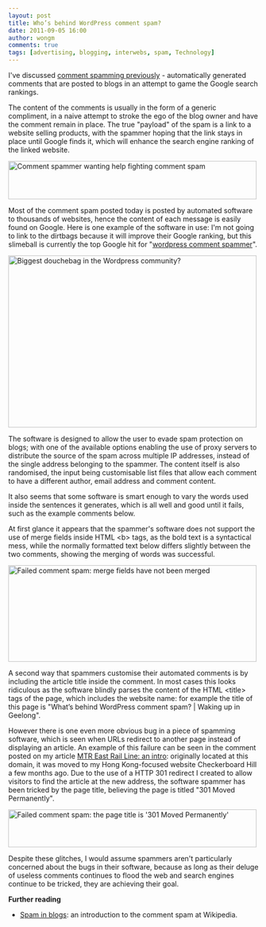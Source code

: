 ```yaml
---
layout: post
title: Who’s behind WordPress comment spam?
date: 2011-09-05 16:00
author: wongm
comments: true
tags: [advertising, blogging, interwebs, spam, Technology]
---
```

I've discussed <a href="https://wongm.com/2011/02/comment-spammer-wanting-help-fighting-comment-spamming/" target="_blank">comment spamming previously</a> - automatically generated comments that are posted to blogs in an attempt to game the Google search rankings.

The content of the comments is usually in the form of a generic compliment, in a naive attempt to stroke the ego of the blog owner and have the comment remain in place. The true "payload" of the spam is a link to a website selling products, with the spammer hoping that the link stays in place until Google finds it, which will enhance the search engine ranking of the linked website.

<a href="http://www.flickr.com/photos/legoblock/5467375049/" title="Comment spammer wanting help fighting comment spam by legoblock, on Flickr"><img src="http://farm6.static.flickr.com/5134/5467375049_5b17e1af49.jpg" width="500" height="77" alt="Comment spammer wanting help fighting comment spam"></a>

Most of the comment spam posted today is posted by automated software to thousands of websites, hence the content of each message is easily found on Google. Here is one example of the software in use: I'm not going to link to the dirtbags because it will improve their Google ranking, but this slimeball is currently the top Google hit for "<a href="http://www.google.com.au/search?q=wordpress+comment+spammer" target="_blank">wordpress comment spammer</a>". 

<a href="http://www.flickr.com/photos/legoblock/6111305756/" title="Biggest douchebag in the Wordpress community? by legoblock, on Flickr"><img src="http://farm7.static.flickr.com/6064/6111305756_5d8bf3a819.jpg" width="500" height="346" alt="Biggest douchebag in the Wordpress community?"></a>

The software is designed to allow the user to evade spam protection on blogs; with one of the available options enabling the use of proxy servers to distribute the source of the spam across multiple IP addresses, instead of the single address belonging to the spammer. The content itself is also randomised, the input being customisable list files that allow each comment to have a different author, email address and comment content. 

It also seems that some software is smart enough to vary the words used inside the sentences it generates, which is all well and good until it fails, such as the example comments below.

At first glance it appears that the spammer's software does not support the use of merge fields inside HTML &lt;b&gt; tags, as the bold text is a syntactical mess, while the normally formatted text below differs slightly between the two comments, showing the merging of words was successful.

<a href="http://www.flickr.com/photos/legoblock/6110453895/" title="Failed comment spam: merge fields have not been merged by legoblock, on Flickr"><img src="http://farm7.static.flickr.com/6064/6110453895_a1aeacd254.jpg" width="500" height="194" alt="Failed comment spam: merge fields have not been merged"></a>

A second way that spammers customise their automated comments is by including the article title inside the comment. In most cases this looks ridiculous as the software blindly parses the content of the HTML &lt;title&gt; tags of the page, which includes the website name: for example the title of this page is "What’s behind WordPress comment spam? | Waking up in Geelong".

However there is one even more obvious bug in a piece of spamming software, which is seen when URLs redirect to another page instead of displaying an article. An example of this failure can be seen in the comment posted on my article <a href="https://wongm.com/2011/03/mtr-east-rail-line-an-intro/" target="_blank">MTR East Rail Line: an intro</a>: originally located at this domain, it was moved to my Hong Kong-focused website Checkerboard Hill a few months ago. Due to the use of a HTTP 301 redirect I created to allow visitors to find the article at the new address, the software spammer has been tricked by the page title, believing the page is titled "301 Moved Permanently".

<a href="http://www.flickr.com/photos/legoblock/6110454113/" title="Failed comment spam: the page title is '301 Moved Permanently' by legoblock, on Flickr"><img src="http://farm7.static.flickr.com/6083/6110454113_5cddd69a07.jpg" width="500" height="76" alt="Failed comment spam: the page title is '301 Moved Permanently'"></a>

Despite these glitches, I would assume spammers aren't particularly concerned about the bugs in their software, because as long as their deluge of useless comments continues to flood the web and search engines continue to be tricked, they are achieving their goal.

<strong>Further reading</strong>
<ul>
	<li><a href="http://en.wikipedia.org/wiki/Spam_in_blogs" target="_blank">Spam in blogs</a>: an introduction to the comment spam at Wikipedia.</li>
</ul>
